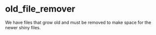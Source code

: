# old_file_remover
We have files that grow old and must be removed to make space for the newer shiny files.
